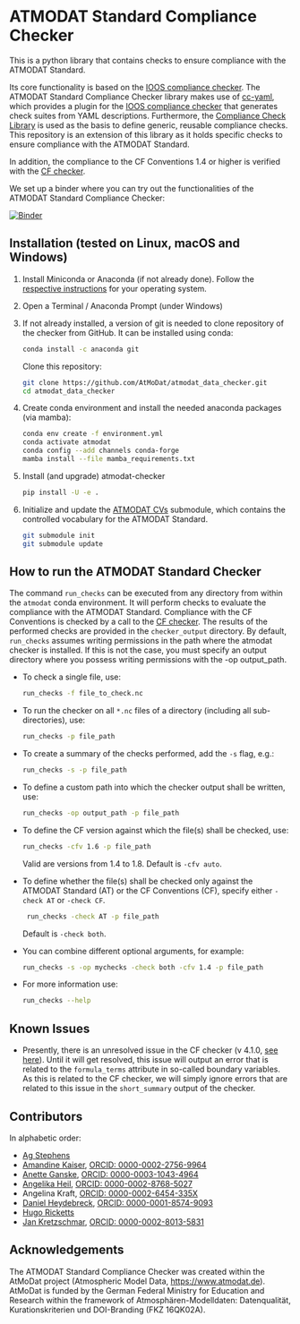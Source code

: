 # ATMODAT Standard Compliance Checker

This is a python library that contains checks to ensure compliance with the ATMODAT Standard.

Its core functionality is based on the [IOOS compliance checker](https://github.com/ioos/compliance-checker). The ATMODAT Standard Compliance Checker library makes use of [cc-yaml](https://github.com/cedadev/cc-yaml), which provides a plugin for the [IOOS compliance checker](https://github.com/ioos/compliance-checker) that generates check suites from YAML descriptions. Furthermore, the [Compliance Check Library](https://github.com/cedadev/compliance-check-lib) is used as the basis to define generic, reusable compliance checks. This repository is an extension of this library as it holds specific checks to ensure compliance with the ATMODAT Standard.

In addition, the compliance to the CF Conventions 1.4 or higher is verified with the [CF checker](https://github.com/cedadev/cf-checker).

We set up a binder where you can try out the functionalities of the ATMODAT Standard Compliance Checker:

[![Binder](https://mybinder.org/badge_logo.svg)](https://mybinder.org/v2/gh/AtMoDat/atmodat_data_checker/HEAD?filepath=notebooks)

## Installation (tested on Linux, macOS and Windows)

1. Install Miniconda or Anaconda (if not already done). Follow the [respective instructions](https://docs.conda.io/projects/conda/en/latest/user-guide/install/index.html#regular-installation) for your operating system.


2. Open a Terminal / Anaconda Prompt (under Windows)


3. If not already installed, a version of git is needed to clone repository of the checker from GitHub. It can be installed using conda:
    ```bash
   conda install -c anaconda git
    ```
   Clone this repository:

   ```bash
   git clone https://github.com/AtMoDat/atmodat_data_checker.git
   cd atmodat_data_checker
   ```

4. Create conda environment and install the needed anaconda packages (via mamba):
   ```bash
   conda env create -f environment.yml
   conda activate atmodat
   conda config --add channels conda-forge
   mamba install --file mamba_requirements.txt
   ```

5. Install (and upgrade) atmodat-checker
   ```bash
   pip install -U -e .
   ```

6. Initialize and update the [ATMODAT CVs](https://github.com/AtMoDat/AtMoDat_CVs) submodule, which contains the controlled vocabulary for the ATMODAT Standard.
   ```bash
   git submodule init
   git submodule update
   ```

## How to run the ATMODAT Standard Checker

The command `run_checks` can be executed from any directory from within the `atmodat` conda environment. It will perform checks to evaluate the compliance with the ATMODAT Standard.  Compliance with the CF Conventions is checked by a call to the [CF checker](https://github.com/cedadev/cf-checker). The results of the performed checks are provided in the `checker_output` directory. 
By default, `run_checks` assumes writing permissions in the path where the atmodat checker is installed. If this is not the case, you must specify an output directory where you possess writing permissions with the -op output_path.

* To check a single file, use:
   ```bash
   run_checks -f file_to_check.nc
   ```
* To run the checker on all `*.nc` files of a directory (including all sub-directories), use:
   ```bash
   run_checks -p file_path
   ```
* To create a summary of the checks performed, add the `-s` flag, e.g.:
   ```bash
   run_checks -s -p file_path
   ```
* To define a custom path into which the checker output shall be written, use:
   ```bash
   run_checks -op output_path -p file_path
   ```
* To define the CF version against which the file(s) shall be checked, use:
   ```bash
   run_checks -cfv 1.6 -p file_path
   ```
   Valid are versions from 1.4 to 1.8. Default is `-cfv auto`.


* To define whether the file(s) shall be checked only against the ATMODAT Standard (AT) or the CF Conventions (CF), specify either `-check AT` or `-check CF`. 
  ```bash
   run_checks -check AT -p file_path
  ```
   Default is `-check both`.


* You can combine different optional arguments, for example:
   ```bash
   run_checks -s -op mychecks -check both -cfv 1.4 -p file_path
  ```
* For more information use:
  ```bash
  run_checks --help
  ```
  
## Known Issues
* Presently, there is an unresolved issue in the CF checker (v 4.1.0, [see here](https://github.com/cedadev/cf-checker/issues/75)). Until it will get resolved, this issue will output an error that is related to the `formula_terms` attribute in so-called boundary variables. As this is related to the CF checker, we will simply ignore errors that are related to this issue in the `short_summary` output of the checker.

## Contributors

In alphabetic order:

- [Ag Stephens](https://github.com/agstephens)
- [Amandine Kaiser](https://github.com/am-kaiser), [ORCID: 0000-0002-2756-9964](https://orcid.org/0000-0002-2756-9964)
- [Anette Ganske](https://github.com/anganske), [ORCID: 0000-0003-1043-4964](https://orcid.org/0000-0003-1043-4964)
- [Angelika Heil](https://github.com/atmodatcode), [ORCID: 0000-0002-8768-5027](https://orcid.org/0000-0002-8768-5027)
- Angelina Kraft, [ORCID: 0000-0002-6454-335X](https://orcid.org/0000-0002-6454-335X)
- [Daniel Heydebreck](https://github.com/neumannd), [ORCID: 0000-0001-8574-9093](https://orcid.org/0000-0001-8574-9093)
- [Hugo Ricketts](https://github.com/gapintheclouds)
- [Jan Kretzschmar](https://github.com/jkretz), [ORCID: 0000-0002-8013-5831](http://orcid.org/0000-0002-8013-5831)


## Acknowledgements

The ATMODAT Standard Compliance Checker was created within the AtMoDat project (Atmospheric Model Data, <https://www.atmodat.de>). AtMoDat is funded by the German Federal Ministry for Education and Research within the framework of Atmosphären-Modelldaten: Datenqualität, Kurationskriterien und DOI-Branding (FKZ 16QK02A).
